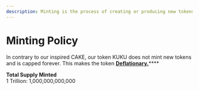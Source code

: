 ```yaml
---
description: Minting is the process of creating or producing new tokens
---
```


# Minting Policy

In contrary to our inspired CAKE, our token KUKU does not mint new tokens and is capped forever.  This makes the token [**Deflationary.**](../../knowledge-center/vocabulary.md)****

**Total Supply Minted**\
1 Trillion: 1,000,000,000,000
